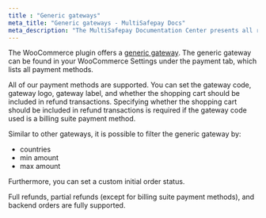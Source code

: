 ```yaml
---
title : "Generic gateways"
meta_title: "Generic gateways - MultiSafepay Docs"
meta_description: "The MultiSafepay Documentation Center presents all relevant information about our Plugins and API. You can also find support pages for payment methods, tools and general questions as well as the contact details of our Support and Integration Teams."
---
```

The WooCommerce plugin offers a [generic gateway](/faq/general/generic-gateways/). The generic gateway can be found in your WooCommerce Settings under the payment tab, which lists all payment methods.

All of our payment methods are supported. You can set the gateway code, gateway logo, gateway label, and whether the shopping cart should be included in refund transactions. Specifying whether the shopping cart should be included in refund transactions is required if the gateway code used is a billing suite payment method.

Similar to other gateways, it is possible to filter the generic gateway by:

* countries
* min amount
* max amount

Furthermore, you can set a custom initial order status.

Full refunds, partial refunds (except for billing suite payment methods), and backend orders are fully supported.
